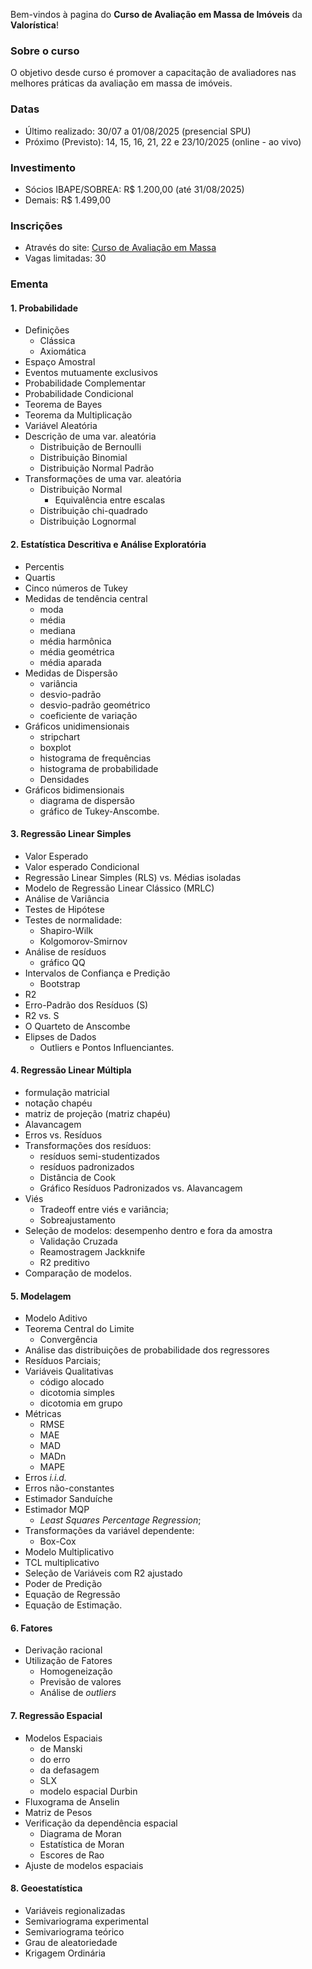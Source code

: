 Bem-vindos à pagina do **Curso de Avaliação em Massa de Imóveis** da **Valorística**!

### Sobre o curso

O objetivo desde curso é promover a capacitação de avaliadores nas melhores
práticas da avaliação em massa de imóveis.

### Datas

- Último realizado: 30/07 a 01/08/2025 (presencial SPU)
- Próximo (Previsto): 14, 15, 16, 21, 22 e 23/10/2025 (online - ao vivo)

### Investimento

- Sócios IBAPE/SOBREA: R$ 1.200,00 (até 31/08/2025)
- Demais: R$ 1.499,00

### Inscrições

- Através do site: [Curso de Avaliação em Massa](http://www.valoristica.com.br/inscricoes/cursos/AvalMassa)
- Vagas limitadas: 30

### Ementa

#### 1. Probabilidade

- Definições
  - Clássica
  - Axiomática
- Espaço Amostral
- Eventos mutuamente exclusivos
- Probabilidade Complementar
- Probabilidade Condicional
- Teorema de Bayes
- Teorema da Multiplicação
- Variável Aleatória
- Descrição de uma var. aleatória
  - Distribuição de Bernoulli
  - Distribuição Binomial
  - Distribuição Normal Padrão
- Transformações de uma var. aleatória
  - Distribuição Normal
    - Equivalência entre escalas
  - Distribuição chi-quadrado
  - Distribuição Lognormal
    
#### 2. Estatística Descritiva e Análise Exploratória

- Percentis 
- Quartis
- Cinco números de Tukey 
- Medidas de tendência central
  - moda 
  - média
  - mediana
  - média harmônica
  - média geométrica
  - média aparada
- Medidas de Dispersão
  - variância
  - desvio-padrão
  - desvio-padrão geométrico
  - coeficiente de variação
- Gráficos unidimensionais
  - stripchart
  - boxplot
  - histograma de frequências
  - histograma de probabilidade
  - Densidades
- Gráficos bidimensionais
  - diagrama de dispersão
  - gráfico de Tukey-Anscombe.

#### 3. Regressão Linear Simples

- Valor Esperado
- Valor esperado Condicional
- Regressão Linear Simples (RLS) vs. Médias isoladas
- Modelo de Regressão Linear Clássico (MRLC)
- Análise de Variância
- Testes de Hipótese
- Testes de normalidade:
  - Shapiro-Wilk 
  - Kolgomorov-Smirnov
- Análise de resíduos
  - gráfico QQ
- Intervalos de Confiança e Predição
  - Bootstrap
- R2
- Erro-Padrão dos Resíduos (S)
- R2 vs. S
- O Quarteto de Anscombe
- Elipses de Dados
  - Outliers e Pontos Influenciantes.

#### 4. Regressão Linear Múltipla

- formulação matricial
- notação chapéu
- matriz de projeção (matriz chapéu)
- Alavancagem
- Erros vs. Resíduos
- Transformações dos resíduos:
  - resíduos semi-studentizados
  - resíduos padronizados
  - Distância de Cook
  - Gráfico Resíduos Padronizados vs. Alavancagem
- Viés
  - Tradeoff entre viés e variância;
  - Sobreajustamento
- Seleção de modelos: desempenho dentro e fora da amostra
  - Validação Cruzada 
  - Reamostragem Jackknife
  - R2 preditivo
- Comparação de modelos.

#### 5. Modelagem 

- Modelo Aditivo
- Teorema Central do Limite
  - Convergência
- Análise das distribuições de probabilidade dos regressores
- Resíduos Parciais;
- Variáveis Qualitativas
  - código alocado
  - dicotomia simples
  - dicotomia em grupo
- Métricas
  - RMSE
  - MAE
  - MAD
  - MADn
  - MAPE
- Erros _i.i.d._
- Erros não-constantes
- Estimador Sanduíche
- Estimador MQP
  - _Least Squares Percentage Regression_;
- Transformações da variável dependente:
  - Box-Cox
- Modelo Multiplicativo
 - TCL multiplicativo
- Seleção de Variáveis com R2 ajustado
- Poder de Predição
- Equação de Regressão
- Equação de Estimação.

#### 6. Fatores 

- Derivação racional
- Utilização de Fatores
  - Homogeneização
  - Previsão de valores
  - Análise de *outliers*

#### 7. Regressão Espacial

- Modelos Espaciais
  - de Manski
  - do erro
  - da defasagem
  - SLX
  - modelo espacial Durbin
- Fluxograma de Anselin
- Matriz de Pesos
- Verificação da dependência espacial
  - Diagrama de Moran
  - Estatística de Moran
  - Escores de Rao
- Ajuste de modelos espaciais

#### 8. Geoestatística

- Variáveis regionalizadas
- Semivariograma experimental
- Semivariograma teórico
- Grau de aleatoriedade
- Krigagem Ordinária

